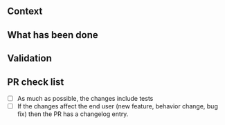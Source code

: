 ## Context

<!--
Explain why you propose these changes. You can add links to GitHub issues here, if relevant.
-->

## What has been done

<!--
If the changes are non-trivial, describe them to make it easier for reviewers to understand them.

For example:

- Refactor Foo to support Bar, this required doing x, y and z.
- Implement Bar.
-->

## Validation

<!--
Describe how to validate your changes.

For example:

- Clone repository https://example.com/git/repo.
- cd into `repo`.
- it should do x.
-->

## PR check list

- [ ] As much as possible, the changes include tests
- [ ] If the changes affect the end user (new feature, behavior change, bug fix) then the PR has a changelog entry.

